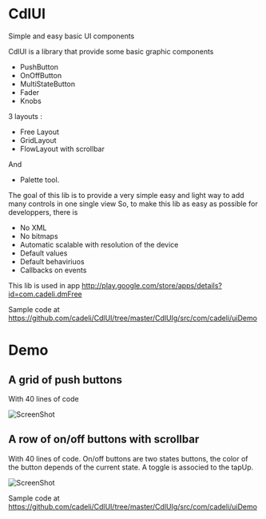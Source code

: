 CdlUI
=====

Simple and easy basic UI components

CdlUI is a library  that provide some basic graphic components 
   - PushButton
   - OnOffButton
   - MultiStateButton
   - Fader
   - Knobs
   
3 layouts : 
   - Free Layout
   - GridLayout
   - FlowLayout with scrollbar

And
   - Palette tool.

The goal of this lib is to provide a very simple easy and light way to add many controls in one single view
So, to make this lib as easy as possible for developpers,  there is 
  - No XML
  - No bitmaps
  - Automatic scalable with resolution of the device 
  - Default values 
  - Default behaviriuos 
  - Callbacks on events

  
This lib is used in app
http://play.google.com/store/apps/details?id=com.cadeli.dmFree
  

  
Sample code at 
https://github.com/cadeli/CdlUI/tree/master/CdlUIg/src/com/cadeli/uiDemo



Demo
====

A grid of push buttons
----

With 40 lines of code

  ![ScreenShot](https://raw.github.com/cadeli/CdlUI/master/CdlUIg/screenshots/scr1.png?raw=true)

A row of on/off buttons with scrollbar
----

With 40 lines of code. On/off buttons are two states buttons, the color of the button depends of the current state. 
A toggle is associed to the tapUp.   

  ![ScreenShot](https://raw.github.com/cadeli/CdlUI/master/CdlUIg/screenshots/scr2.png?raw=true)



Sample code at 
https://github.com/cadeli/CdlUI/tree/master/CdlUIg/src/com/cadeli/uiDemo


